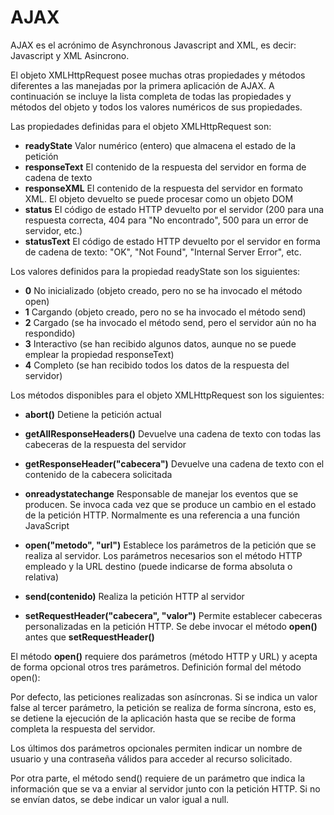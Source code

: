 # AJAX
AJAX es el acrónimo de Asynchronous Javascript and XML, es decir: Javascript y XML Asincrono. 


El objeto XMLHttpRequest posee muchas otras propiedades y métodos diferentes a las manejadas por la primera aplicación de AJAX. A continuación se incluye la lista completa de todas las propiedades y métodos del objeto y todos los valores numéricos de sus propiedades.

Las propiedades definidas para el objeto XMLHttpRequest son:

* **readyState**	Valor numérico (entero) que almacena el estado de la petición
* **responseText**	El contenido de la respuesta del servidor en forma de cadena de texto
* **responseXML**	El contenido de la respuesta del servidor en formato XML. El objeto devuelto se puede procesar como un objeto DOM
* **status**	El código de estado HTTP devuelto por el servidor (200 para una respuesta correcta, 404 para "No encontrado", 500 para un error de servidor, etc.)
* **statusText**	El código de estado HTTP devuelto por el servidor en forma de cadena de texto: "OK", "Not Found", "Internal Server Error", etc.


Los valores definidos para la propiedad readyState son los siguientes:

* **0**	No inicializado (objeto creado, pero no se ha invocado el método open)
* **1**	Cargando (objeto creado, pero no se ha invocado el método send)
* **2**	Cargado (se ha invocado el método send, pero el servidor aún no ha respondido)
* **3**	Interactivo (se han recibido algunos datos, aunque no se puede emplear la propiedad responseText)
* **4**	Completo (se han recibido todos los datos de la respuesta del servidor)

Los métodos disponibles para el objeto XMLHttpRequest son los siguientes:


* **abort()**	Detiene la petición actual

* **getAllResponseHeaders()**	Devuelve una cadena de texto con todas las cabeceras de la respuesta del servidor

* **getResponseHeader("cabecera")**	Devuelve una cadena de texto con el contenido de la cabecera solicitada

* **onreadystatechange**	Responsable de manejar los eventos que se producen. Se invoca cada vez que se produce un cambio en el estado de la petición HTTP. Normalmente es una referencia a una función JavaScript

* **open("metodo", "url")**	Establece los parámetros de la petición que se realiza al servidor. Los parámetros necesarios son el método HTTP empleado y la URL destino (puede indicarse de forma absoluta o relativa)

* **send(contenido)**	Realiza la petición HTTP al servidor

* **setRequestHeader("cabecera", "valor")**	Permite establecer cabeceras personalizadas en la petición HTTP. Se debe invocar el método **open()** antes que **setRequestHeader()**


El método **open()** requiere dos parámetros (método HTTP y URL) y acepta de forma opcional otros tres parámetros. Definición formal del método open():

Por defecto, las peticiones realizadas son asíncronas. Si se indica un valor false al tercer parámetro, la petición se realiza de forma síncrona, esto es, se detiene la ejecución de la aplicación hasta que se recibe de forma completa la respuesta del servidor.

Los últimos dos parámetros opcionales permiten indicar un nombre de usuario y una contraseña válidos para acceder al recurso solicitado.

Por otra parte, el método send() requiere de un parámetro que indica la información que se va a enviar al servidor junto con la petición HTTP. Si no se envían datos, se debe indicar un valor igual a null.
